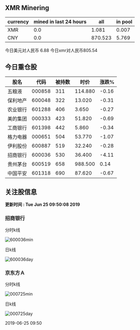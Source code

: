 ## XMR Minering

|currency|mined in last 24 hours|all|in pool|
|---|---|---|---|
|XMR|0.0|1.081|0.007|
|CNY|0.0|870.523|5.769|

今日美元对人民币 6.88	今日xmr对人民币805.54


## 今日重仓股 

|股名|代码|被持数|时价|涨跌%|
|---|---|---|---|---|
|五粮液|000858|311|114.880|-0.16|
|保利地产|600048|322|13.020|-0.31|
|农业银行|601288|406|3.650|-0.27|
|美的集团|000333|423|51.820|-0.69|
|工商银行|601398|442|5.860|-0.34|
|格力电器|000651|504|53.770|-1.07|
|伊利股份|600887|519|32.240|-0.28|
|招商银行|600036|530|36.400|-4.11|
|贵州茅台|600519|658|988.500|0.14|
|中国平安|601318|690|87.620|-0.67|

## 关注股信息
**更新时间 : Tue Jun 25 09:50:08 2019**
### 招商银行 
分时k线

![600036min](http://image.sinajs.cn/newchart/min/n/sh600036.gif)

日k线

![600036day](http://image.sinajs.cn/newchart/daily/n/sh600036.gif)

### 京东方Ａ 
分时k线

![000725min](http://image.sinajs.cn/newchart/min/n/sz000725.gif)

日k线

![000725day](http://image.sinajs.cn/newchart/daily/n/sz000725.gif)

2019-06-25 09:50